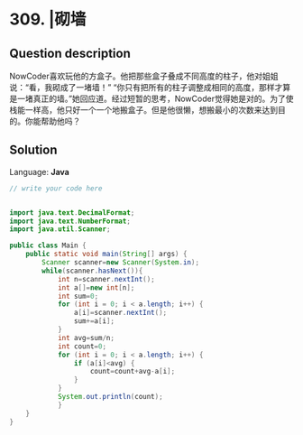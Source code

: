 # 309. |砌墙

## Question description


NowCoder喜欢玩他的方盒子。他把那些盒子叠成不同高度的柱子，他对姐姐说：“看，我砌成了一堵墙！” “你只有把所有的柱子调整成相同的高度，那样才算是一堵真正的墙。”她回应道。经过短暂的思考，NowCoder觉得她是对的。为了使栈能一样高，他只好一个一个地搬盒子。但是他很懒，想搬最小的次数来达到目的。你能帮助他吗？


## Solution

Language: **Java**

```Java
// write your code here


import java.text.DecimalFormat;
import java.text.NumberFormat;
import java.util.Scanner;

public class Main {
    public static void main(String[] args) {
        Scanner scanner=new Scanner(System.in);
        while(scanner.hasNext()){
            int n=scanner.nextInt();
            int a[]=new int[n];
            int sum=0;
            for (int i = 0; i < a.length; i++) {
                a[i]=scanner.nextInt();
                sum+=a[i];
            }
            int avg=sum/n;
            int count=0;
            for (int i = 0; i < a.length; i++) {
                if (a[i]<avg) {
                    count=count+avg-a[i];
                }
            }
            System.out.println(count);
            }
    }
}

```


